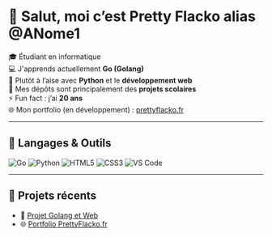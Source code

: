 # 👋 Salut, moi c’est Pretty Flacko alias @ANome1

🎓 Étudiant en informatique  
💻 J'apprends actuellement **Go (Golang)**  
🐍 Plutôt à l’aise avec **Python** et le **développement web**  
📁 Mes dépôts sont principalement des **projets scolaires**  
⚡ Fun fact : j’ai **20 ans**  
🌐 Mon portfolio (en développement) : [prettyflacko.fr](https://prettyflacko.fr)

---

## 🚀 Langages & Outils
![Go](https://img.shields.io/badge/-Go-00ADD8?style=for-the-badge&logo=go&logoColor=white)
![Python](https://img.shields.io/badge/-Python-3776AB?style=for-the-badge&logo=python&logoColor=white)
![HTML5](https://img.shields.io/badge/-HTML5-E34F26?style=for-the-badge&logo=html5&logoColor=white)
![CSS3](https://img.shields.io/badge/-CSS3-1572B6?style=for-the-badge&logo=css3&logoColor=white)
![VS Code](https://img.shields.io/badge/-VS%20Code-007ACC?style=for-the-badge&logo=visual-studio-code&logoColor=white)

---

## 🧩 Projets récents
- 🎯 [Projet Golang et Web](https://github.com/ANome1/projet_Power4)
- 🌐 [Portfolio PrettyFlacko.fr](https://prettyflacko.fr)
